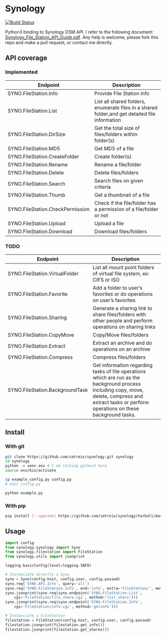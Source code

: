 # Synology

[![Build Status](https://travis-ci.org/satreix/synology.svg)](https://travis-ci.org/satreix/synology)

Python3 binding to Synology DSM API. I refer to the following document:
[Synology_File_Station_API_Guide.pdf](https://global.download.synology.com/download/Document/DeveloperGuide/Synology_File_Station_API_Guide.pdf).
Any help is welcome, please fork this repo and make a pull request, or contact
me directly.

## API coverage

### Implemented

| Endpoint                         | Description                                                                                                                                                                                          |
|----------------------------------|------------------------------------------------------------------------------------------------------------------------------------------------------------------------------------------------------|
| SYNO.FileStation.Info            | Provide File Station info                                                                                                                                                                            |
| SYNO.FileStation.List            | List all shared folders, enumerate files in a shared folder,and get detailed file information                                                                                                        |
| SYNO.FileStation.DirSize         | Get the total size of files/folders within folder(s)                                                                                                                                                 |
| SYNO.FileStation.MD5             | Get MD5 of a file                                                                                                                                                                                    |
| SYNO.FileStation.CreateFolder    | Create folder(s)                                                                                                                                                                                     |
| SYNO.FileStation.Rename          | Rename a file/folder                                                                                                                                                                                 |
| SYNO.FileStation.Delete          | Delete files/folders                                                                                                                                                                                 |
| SYNO.FileStation.Search          | Search files on given criteria                                                                                                                                                                       |
| SYNO.FileStation.Thumb           | Get a thumbnail of a file                                                                                                                                                                            |
| SYNO.FileStation.CheckPermission | Check if the file/folder has a permission of a file/folder or not                                                                                                                                    |
| SYNO.FileStation.Upload          | Upload a file                                                                                                                                                                                        |
| SYNO.FileStation.Download        | Download files/folders                                                                                                                                                                               |

### TODO

| Endpoint                         | Description                                                                                                                                                                                          |
|----------------------------------|------------------------------------------------------------------------------------------------------------------------------------------------------------------------------------------------------|
| SYNO.FileStation.VirtualFolder   | List all mount point folders of virtual file system, ex: CIFS or ISO                                                                                                                                 |
| SYNO.FileStation.Favorite        | Add a folder to user’s favorites or do operations on user’s favorites                                                                                                                                |
| SYNO.FileStation.Sharing         | Generate a sharing link to share files/folders with other people and perform operations on sharing links                                                                                             |
| SYNO.FileStation.CopyMove        | Copy/Move files/folders                                                                                                                                                                              |
| SYNO.FileStation.Extract         | Extract an archive and do operations on an archive                                                                                                                                                   |
| SYNO.FileStation.Compress        | Compress files/folders                                                                                                                                                                               |
| SYNO.FileStation.BackgroundTask  | Get information regarding tasks of file operations which are run as the background process including copy, move, delete, compress and extract tasks or perform operations on these background tasks. |

## Install
### With git
```bash
git clone https://github.com/satreix/synology.git synology
cd synology
python -m venv env # I am talking python3 here
source env/bin/activate

cp example_config.py config.py
# edit config.py

python example.py
```

### With pip
```bash
pip install [--upgrade] https://github.com/satreix/synology/tarball/master#egg=synology
```

## Usage
```python
import config
from synology.synology import Syno
from synology.filestation import FileStation
from synology.utils import jsonprint

logging.basicConfig(level=logging.INFO)

# Instanciate directly a Syno
syno = Syno(config.host, config.user, config.passwd)
syno.req('SYNO.API.Info', query='all')
syno.req('SYNO.FileStation.Info', end='info', extra='FileStation/', method='getinfo')
syno.jsonprint(syno.req(syno.endpoint('SYNO.FileStation.List',
    cgi='FileStation/file_share.cgi', method='list_share')))
syno.jsonprint(syno.req(syno.endpoint('SYNO.FileStation.Info',
    cgi='FileStation/info.cgi', method='getinfo')))

# Instanciate a FileStation
filestation = FileStation(config.host, config.user, config.passwd)
filestation.jsonprint(filestation.get_info())
filestation.jsonprint(filestation.get_shares())
```
